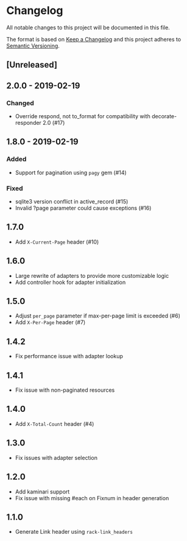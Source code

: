 # Changelog
All notable changes to this project will be documented in this file.

The format is based on [Keep a Changelog](http://keepachangelog.com/en/1.0.0/)
and this project adheres to [Semantic Versioning](http://semver.org/spec/v2.0.0.html).

## [Unreleased]

## 2.0.0 - 2019-02-19
### Changed
* Override respond, not to_format for compatibility with decorate-responder 2.0 (#17)

## 1.8.0 - 2019-02-19
### Added
* Support for pagination using `pagy` gem (#14)

### Fixed
* sqlite3 version conflict in active_record (#15)
* Invalid ?page parameter could cause exceptions (#16)

## 1.7.0

* Add `X-Current-Page` header (#10)

## 1.6.0

* Large rewrite of adapters to provide more customizable logic
* Add controller hook for adapter initialization

## 1.5.0

* Adjust `per_page` parameter if max-per-page limit is exceeded (#6)
* Add `X-Per-Page` header (#7)

## 1.4.2

* Fix performance issue with adapter lookup

## 1.4.1

* Fix issue with non-paginated resources

## 1.4.0

* Add `X-Total-Count` header (#4)

## 1.3.0

* Fix issues with adapter selection

## 1.2.0

* Add kaminari support
* Fix issue with missing #each on Fixnum in header generation

## 1.1.0

* Generate Link header using `rack-link_headers`
